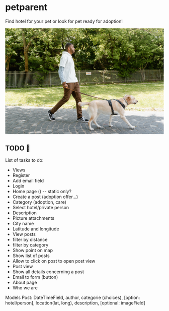 # petparent

Find hotel for your pet or look for pet ready for adoption!

![Animal readme picture](animal-readme-pic.jpg)

## TODO 📝

List of tasks to do:

- Views
- Register
- Add email field
- Login
- Home page ()   -- static only?
- Create a post (adoption offer…)
- Category (adoption, care)
- Select hotel/private person
- Description
- Picture attachments
- City name
- Latitude and longitude
- View posts
- filter by distance
- filter by category
- Show point on map
- Show list of posts
- Allow to click on post to open post view
- Post view
- Show all details concerning a post
- Email to form (button)
- About page
- Who we are

Models
Post: DateTimeField, author, categorie (choices), [option: hotel/person], location(lat, long),
description, [optional: imageField]
